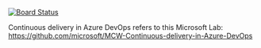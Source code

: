 [![Board Status](https://dev.azure.com/steinatcourse4/9a7929f6-e5ed-4328-bd4e-68a42128cd1d/f48962ff-abc4-458a-83d2-1ca0f17c2d80/_apis/work/boardbadge/e039a26d-b504-4840-b3ce-f3a3793eef1f)](https://dev.azure.com/steinatcourse4/9a7929f6-e5ed-4328-bd4e-68a42128cd1d/_boards/board/t/f48962ff-abc4-458a-83d2-1ca0f17c2d80/Microsoft.RequirementCategory)

Continuous delivery in Azure DevOps refers to this Microsoft Lab:
https://github.com/microsoft/MCW-Continuous-delivery-in-Azure-DevOps
